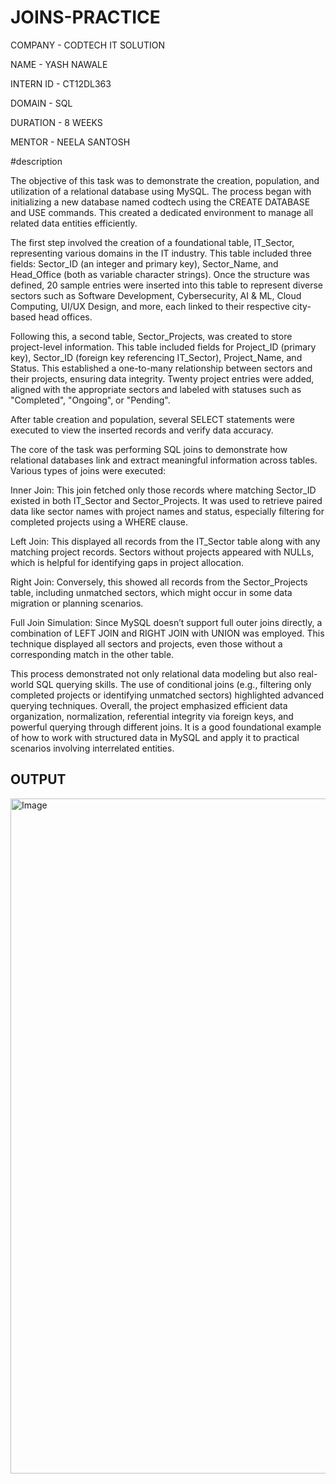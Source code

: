 # JOINS-PRACTICE
COMPANY - CODTECH IT SOLUTION

NAME - YASH NAWALE

INTERN ID - CT12DL363

DOMAIN - SQL 

DURATION - 8 WEEKS

MENTOR - NEELA SANTOSH


#description

The objective of this task was to demonstrate the creation, population, and utilization of a relational database using MySQL. The process began with initializing a new database named codtech using the CREATE DATABASE and USE commands. This created a dedicated environment to manage all related data entities efficiently.

The first step involved the creation of a foundational table, IT_Sector, representing various domains in the IT industry. This table included three fields: Sector_ID (an integer and primary key), Sector_Name, and Head_Office (both as variable character strings). Once the structure was defined, 20 sample entries were inserted into this table to represent diverse sectors such as Software Development, Cybersecurity, AI & ML, Cloud Computing, UI/UX Design, and more, each linked to their respective city-based head offices.

Following this, a second table, Sector_Projects, was created to store project-level information. This table included fields for Project_ID (primary key), Sector_ID (foreign key referencing IT_Sector), Project_Name, and Status. This established a one-to-many relationship between sectors and their projects, ensuring data integrity. Twenty project entries were added, aligned with the appropriate sectors and labeled with statuses such as "Completed", "Ongoing", or "Pending".

After table creation and population, several SELECT statements were executed to view the inserted records and verify data accuracy.

The core of the task was performing SQL joins to demonstrate how relational databases link and extract meaningful information across tables. Various types of joins were executed:

Inner Join: This join fetched only those records where matching Sector_ID existed in both IT_Sector and Sector_Projects. It was used to retrieve paired data like sector names with project names and status, especially filtering for completed projects using a WHERE clause.

Left Join: This displayed all records from the IT_Sector table along with any matching project records. Sectors without projects appeared with NULLs, which is helpful for identifying gaps in project allocation.

Right Join: Conversely, this showed all records from the Sector_Projects table, including unmatched sectors, which might occur in some data migration or planning scenarios.

Full Join Simulation: Since MySQL doesn’t support full outer joins directly, a combination of LEFT JOIN and RIGHT JOIN with UNION was employed. This technique displayed all sectors and projects, even those without a corresponding match in the other table.

This process demonstrated not only relational data modeling but also real-world SQL querying skills. The use of conditional joins (e.g., filtering only completed projects or identifying unmatched sectors) highlighted advanced querying techniques. Overall, the project emphasized efficient data organization, normalization, referential integrity via foreign keys, and powerful querying through different joins. It is a good foundational example of how to work with structured data in MySQL and apply it to practical scenarios involving interrelated entities.


## OUTPUT
<img width="1920" height="1080" alt="Image" src="https://github.com/user-attachments/assets/3a518413-1033-4735-9aa7-ac866e1c4b5e" />
